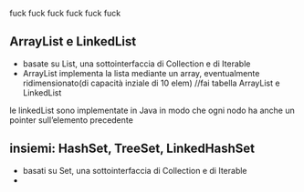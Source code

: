 fuck fuck fuck fuck fuck fuck

## ArrayList e LinkedList
- basate su List, una sottointerfaccia di Collection e di Iterable
- ArrayList implementa la lista mediante un array, eventualmente ridimensionato(di capacità inziale di 10 elem)
//fai tabella ArrayList e LinkedList

le linkedList sono implementate in Java in modo che ogni nodo ha anche un pointer sull’elemento precedente


## insiemi: HashSet, TreeSet, LinkedHashSet

- basati su Set, una sottointerfaccia di Collection e di Iterable
- 